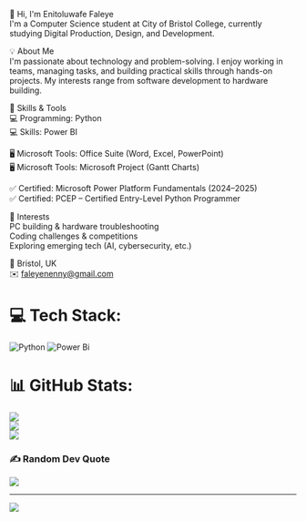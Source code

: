 👋 Hi, I'm Enitoluwafe Faleye <br>
I'm a Computer Science student at City of Bristol College, currently studying Digital Production, Design, and Development.<br>

💡 About Me<br>
I'm passionate about technology and problem-solving. I enjoy working in teams, managing tasks, and building practical skills through hands-on projects. My interests range from software development to hardware building.<br>

🧰 Skills & Tools<br>
💻 Programming: Python<br>
💻 Skills: Power BI<br>

🖥️ Microsoft Tools: Office Suite (Word, Excel, PowerPoint)<br>
🖥️ Microsoft Tools: Microsoft Project (Gantt Charts) <br>

✅ Certified: Microsoft Power Platform Fundamentals (2024–2025)<br>
✅ Certified: PCEP – Certified Entry-Level Python Programmer<br>

🎯 Interests<br>
PC building & hardware troubleshooting<br>
Coding challenges & competitions<br>
Exploring emerging tech (AI, cybersecurity, etc.)<br>

📍 Bristol, UK<br>
✉️ faleyenenny@gmail.com<br>


# 💻 Tech Stack:
![Python](https://img.shields.io/badge/python-3670A0?style=for-the-badge&logo=python&logoColor=ffdd54) ![Power Bi](https://img.shields.io/badge/power_bi-F2C811?style=for-the-badge&logo=powerbi&logoColor=black)
# 📊 GitHub Stats:
![](https://github-readme-stats.vercel.app/api?username=Enny000&theme=tokyonight&hide_border=false&include_all_commits=false&count_private=false)<br/>
![](https://nirzak-streak-stats.vercel.app/?user=Enny000&theme=tokyonight&hide_border=false)<br/>
![](https://github-readme-stats.vercel.app/api/top-langs/?username=Enny000&theme=tokyonight&hide_border=false&include_all_commits=false&count_private=false&layout=compact)

### ✍️ Random Dev Quote
![](https://quotes-github-readme.vercel.app/api?type=horizontal&theme=radical)

---
[![](https://visitcount.itsvg.in/api?id=Enny000&icon=0&color=0)](https://visitcount.itsvg.in)


